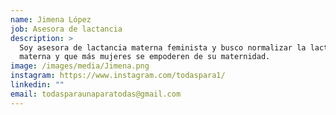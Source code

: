 ```yaml
---
name: Jimena López
job: Asesora de lactancia
description: >
  Soy asesora de lactancia materna feminista y busco normalizar la lactancia
  materna y que más mujeres se empoderen de su maternidad.
image: /images/media/Jimena.png
instagram: https://www.instagram.com/todaspara1/
linkedin: ""
email: todasparaunaparatodas@gmail.com
---
```

